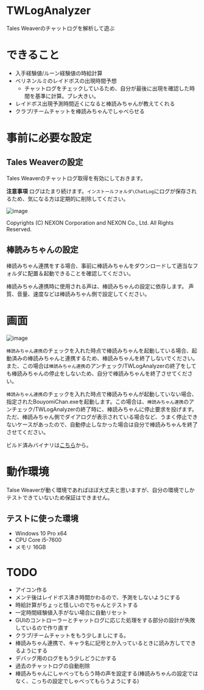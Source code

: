 # TWLogAnalyzer
Tales Weaverのチャットログを解析して遊ぶ

# できること
- 入手経験値/ルーン経験値の時給計算
- ベリネンルミのレイドボスの出現時間予想
    - チャットログをチェックしているため、自分が最後に出現を確認した時間を基準に計算。ブレ大きい。
- レイドボス出現予測時間近くになると棒読みちゃんが教えてくれる
- クラブ/チームチャットを棒読みちゃんでしゃべらせる


# 事前に必要な設定
## Tales Weaverの設定

Tales Weaverのチャットログ取得を有効にしておきます。

**注意事項** ログはたまり続けます。`インストールフォルダ\ChatLog`にログが保存されるため、気になる方は定期的に削除してください。

![image](https://user-images.githubusercontent.com/18679305/57971617-52717500-79cb-11e9-87ca-661088ead45d.png)

Copyrights (C) NEXON Corporation and NEXON Co., Ltd. All Rights Reserved.


## 棒読みちゃんの設定
棒読みちゃん連携をする場合、事前に棒読みちゃんをダウンロードして適当なフォルダに配置＆起動できることを確認してください。

棒読みちゃん連携時に使用される声は、棒読みちゃんの設定に依存します。
声質、音量、速度などは棒読みちゃん側で設定してください。

# 画面

![image](https://user-images.githubusercontent.com/18679305/57971708-6ff30e80-79cc-11e9-9d9b-7f4578bd01f5.png)

`棒読みちゃん連携`のチェックを入れた時点で棒読みちゃんを起動している場合、起動済みの棒読みちゃんと連携するため、棒読みちゃんを終了しないでください。また、この場合は`棒読みちゃん連携`のアンチェック/TWLogAnalyzerの終了をしても棒読みちゃんの停止をしないため、自分で棒読みちゃんを終了させてください。

`棒読みちゃん連携`のチェックを入れた時点で棒読みちゃんが起動していない場合、指定されたBouyomiChan.exeを起動します。この場合は、`棒読みちゃん連携`のアンチェック/TWLogAnalyzerの終了時に、棒読みちゃんに停止要求を投げます。ただ、棒読みちゃん側でダイアログが表示されている場合など、うまく停止できないケースがあったので、自動停止しなかった場合は自分で棒読みちゃんを終了させてください。

ビルド済みバイナリは[こちら](https://github.com/wakayuki/TWLogAnalyzer/releases)から。

# 動作環境

Talse Weaverが動く環境であればほぼ大丈夫と思いますが、自分の環境でしかテストできていないため保証はできません。

## テストに使った環境
- Windows 10 Pro x64
- CPU Core i5-7600
- メモリ 16GB

# TODO
- アイコン作る
- メンテ後はレイドボス沸き時間かわるので、予測をしないようにする
- 時給計算がちょっと怪しいのでちゃんとテストする
- 一定時間経験値入手がない場合に自動リセット
- GUIのコントローラーとチャットログに応じた処理をする部分の設計が失敗しているので作り直す
- クラブ/チームチャットをもう少しましにする。
- 棒読みちゃん連携で、キャラ名に記号とか入っているときに読み方してできるようにする
- デバッグ用のログをもう少しどうにかする
- 過去のチャットログの自動削除
- 棒読みちゃんにしゃべってもらう時の声を設定する(棒読みちゃんの設定ではなく、こっちの設定でしゃべってもらうようにする)

